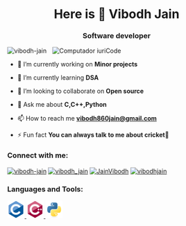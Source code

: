 <h1 align="center">Here is 👋 Vibodh Jain</h1>
<h3 align="center">Software developer</h3>

<img src="https://raw.githubusercontent.com/MicaelliMedeiros/micaellimedeiros/master/image/computer-illustration.png" min-width="400px" max-width="400px" width="400px" align="right" alt="Computador iuriCode">



<p align="left"> <img src="https://komarev.com/ghpvc/?username=vibodh-jain&label=Profile%20views&color=0e75b6&style=flat" alt="vibodh-jain" /> </p>


- 🔭 I’m currently working on **Minor projects**

- 🌱 I’m currently learning **DSA**

- 👯 I’m looking to collaborate on **Open source**

- 💬 Ask me about **C,C++,Python**

- 📫 How to reach me **vibodh860jain@gmail.com** 

- ⚡ Fun fact **You can always talk to me about cricket🙂**

<h3 align="left">Connect with me:</h3>
<p align="left">
 <a href="https://www.linkedin.com/in/vibodh-jain/" target="blank"><img align="center" src="https://cdn.jsdelivr.net/npm/simple-icons@3.0.1/icons/linkedin.svg" alt="vibodh-jain" height="30" width="40" /></a>
 <a href="https://www.instagram.com/vibodh_jain/" target="blank"><img align="center" src="https://cdn.jsdelivr.net/npm/simple-icons@3.0.1/icons/instagram.svg" alt="vibodh_jain" height="30" width="40" /></a>
 <a href="https://twitter.com/JainVibodh" target="blank"><img align="center" src="https://cdn.jsdelivr.net/npm/simple-icons@3.0.1/icons/twitter.svg" alt="JainVibodh" height="30" width="40" /></a> 
<a href="https://www.facebook.com/vibodh.jain.4/" target="blank"><img align="center" src="https://cdn.jsdelivr.net/npm/simple-icons@3.0.1/icons/facebook.svg" alt="vibodhjain" height="30" width="40" /></a>
</p>

<h3 align="left">Languages and Tools:</h3>
<p align="left"> <a href="https://www.cprogramming.com/" target="_blank"> <img src="https://raw.githubusercontent.com/devicons/devicon/master/icons/c/c-original.svg" alt="c" width="40" height="40"/> </a> <a href="https://www.w3schools.com/cpp/" target="_blank"> <img src="https://raw.githubusercontent.com/devicons/devicon/master/icons/cplusplus/cplusplus-original.svg" alt="cplusplus" width="40" height="40"/> </a> <a href="https://www.python.org" target="_blank"> <img src="https://raw.githubusercontent.com/devicons/devicon/master/icons/python/python-original.svg" alt="python" width="40" height="40"/> </p> 
